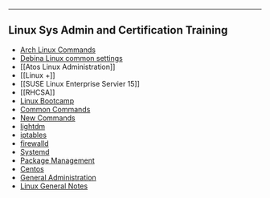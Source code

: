 --------------------------------------------------------------------------------
Linux Sys Admin and Certification Training
--------------------------------------------------------------------------------
* [Arch Linux Commands](arch_linux)
* [Debina Linux common settings](debian_linux)
* [[Atos Linux Administration]]
* [[Linux +]]
* [[SUSE Linux Enterprise Servier 15]]
* [[RHCSA]]
* [Linux Bootcamp](linuxbootcamp)
* [Common Commands](linuxGeneralConcepts/commonCommands)
* [New Commands](linuxGeneralConcepts/new_commands)
* [lightdm](linuxGeneralConcepts/lightdm)
* [iptables](linuxGeneralConcepts/iptables)
* [firewalld](linuxGeneralConcepts/firewalld)
* [Systemd](linuxGeneralConcepts/systemd)
* [Package Management](Linux/package_management)
* [Centos](Linux/centos8|Centos8)
* [General Administration](Linux/General_administration)
* [Linux General Notes](Linux/Linux_General_Notes)
